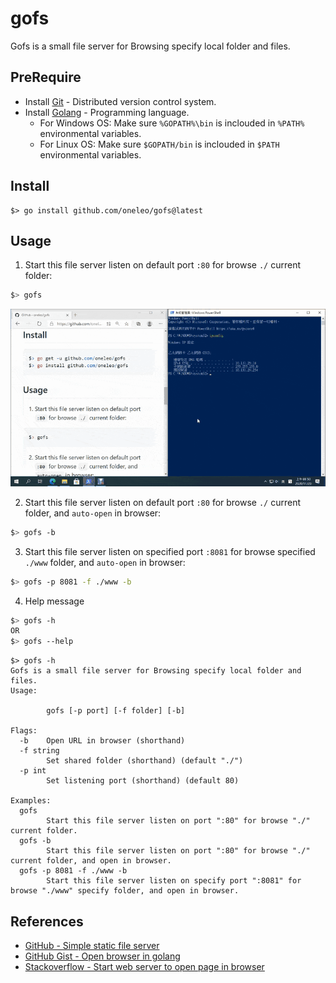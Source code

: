 # gofs
 Gofs is a small file server for Browsing specify local folder and files.

## PreRequire
- Install [Git](https://git-scm.com/) - Distributed version control system.
- Install [Golang](https://golang.org/) - Programming language.
  - For Windows OS: Make sure `%GOPATH%\bin` is inclouded in `%PATH%` environmental variables.
  - For Linux OS: Make sure `$GOPATH/bin` is inclouded in `$PATH` environmental variables.

## Install
```golang
$> go install github.com/oneleo/gofs@latest
```

## Usage
1. Start this file server listen on default port `:80` for browse `./` current folder:
```bash
$> gofs
```

![How to Use](./images/gofs.gif "How to Use?")

2. Start this file server listen on default port `:80` for browse `./` current folder, and `auto-open` in browser:
```bash
$> gofs -b
```

3. Start this file server listen on specified port `:8081` for browse specified `./www` folder, and `auto-open` in browser:
```bash
$> gofs -p 8081 -f ./www -b
```

4. Help message
```bash
$> gofs -h
OR
$> gofs --help
```

```text
$> gofs -h
Gofs is a small file server for Browsing specify local folder and files.
Usage:

        gofs [-p port] [-f folder] [-b]

Flags:
  -b    Open URL in browser (shorthand)
  -f string
        Set shared folder (shorthand) (default "./")
  -p int
        Set listening port (shorthand) (default 80)

Examples:
  gofs
        Start this file server listen on port ":80" for browse "./" current folder.
  gofs -b
        Start this file server listen on port ":80" for browse "./" current folder, and open in browser.
  gofs -p 8081 -f ./www -b
        Start this file server listen on specify port ":8081" for browse "./www" specify folder, and open in browser.
```

## References
- [GitHub - Simple static file server](https://github.com/golang-id/gost)
- [GitHub Gist - Open browser in golang](https://gist.github.com/hyg/9c4afcd91fe24316cbf0)
- [Stackoverflow - Start web server to open page in browser](https://stackoverflow.com/questions/39320371/how-start-web-server-to-open-page-in-browser-in-golang)